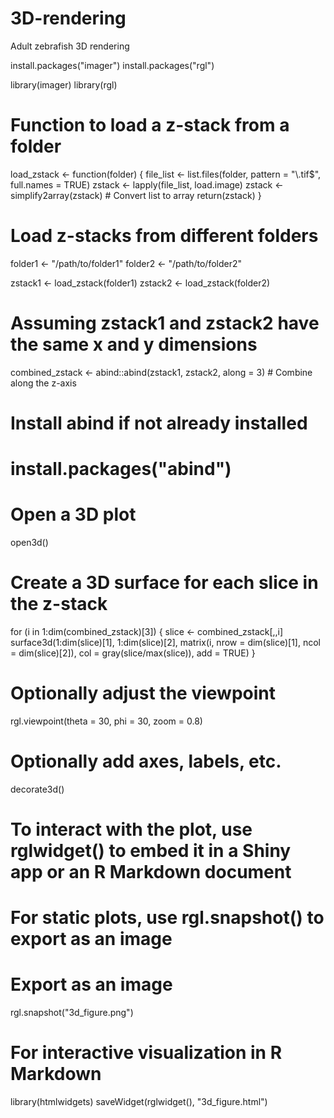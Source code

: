 # 3D-rendering
Adult zebrafish 3D rendering

install.packages("imager")
install.packages("rgl")

library(imager)
library(rgl)

# Function to load a z-stack from a folder
load_zstack <- function(folder) {
  file_list <- list.files(folder, pattern = "\\.tif$", full.names = TRUE)
  zstack <- lapply(file_list, load.image)
  zstack <- simplify2array(zstack)  # Convert list to array
  return(zstack)
}

# Load z-stacks from different folders
folder1 <- "/path/to/folder1"
folder2 <- "/path/to/folder2"

zstack1 <- load_zstack(folder1)
zstack2 <- load_zstack(folder2)

# Assuming zstack1 and zstack2 have the same x and y dimensions
combined_zstack <- abind::abind(zstack1, zstack2, along = 3)  # Combine along the z-axis

# Install abind if not already installed
# install.packages("abind")

# Open a 3D plot
open3d()

# Create a 3D surface for each slice in the z-stack
for (i in 1:dim(combined_zstack)[3]) {
  slice <- combined_zstack[,,i]
  surface3d(1:dim(slice)[1], 1:dim(slice)[2], matrix(i, nrow = dim(slice)[1], ncol = dim(slice)[2]), 
            col = gray(slice/max(slice)), add = TRUE)
}

# Optionally adjust the viewpoint
rgl.viewpoint(theta = 30, phi = 30, zoom = 0.8)

# Optionally add axes, labels, etc.
decorate3d()

# To interact with the plot, use rglwidget() to embed it in a Shiny app or an R Markdown document
# For static plots, use rgl.snapshot() to export as an image

# Export as an image
rgl.snapshot("3d_figure.png")

# For interactive visualization in R Markdown
library(htmlwidgets)
saveWidget(rglwidget(), "3d_figure.html")
